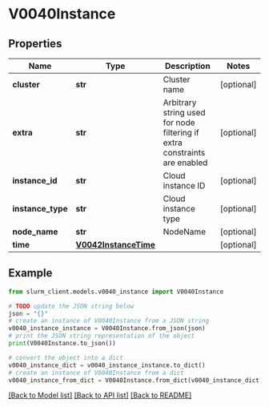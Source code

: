 # V0040Instance


## Properties

Name | Type | Description | Notes
------------ | ------------- | ------------- | -------------
**cluster** | **str** | Cluster name | [optional] 
**extra** | **str** | Arbitrary string used for node filtering if extra constraints are enabled | [optional] 
**instance_id** | **str** | Cloud instance ID | [optional] 
**instance_type** | **str** | Cloud instance type | [optional] 
**node_name** | **str** | NodeName | [optional] 
**time** | [**V0042InstanceTime**](V0042InstanceTime.md) |  | [optional] 

## Example

```python
from slurm_client.models.v0040_instance import V0040Instance

# TODO update the JSON string below
json = "{}"
# create an instance of V0040Instance from a JSON string
v0040_instance_instance = V0040Instance.from_json(json)
# print the JSON string representation of the object
print(V0040Instance.to_json())

# convert the object into a dict
v0040_instance_dict = v0040_instance_instance.to_dict()
# create an instance of V0040Instance from a dict
v0040_instance_from_dict = V0040Instance.from_dict(v0040_instance_dict)
```
[[Back to Model list]](../README.md#documentation-for-models) [[Back to API list]](../README.md#documentation-for-api-endpoints) [[Back to README]](../README.md)


